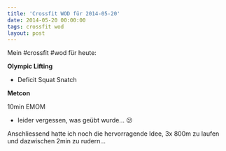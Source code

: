 ```yaml
---
title: 'Crossfit WOD für 2014-05-20'
date: 2014-05-20 00:00:00 
tags: crossfit wod
layout: post
---
```

Mein #crossfit #wod für heute:

**Olympic Lifting**

* Deficit Squat Snatch

**Metcon**

10min EMOM

* leider vergessen, was geübt wurde... :confused:

Anschliessend hatte ich noch die hervorragende Idee, 3x 800m zu laufen und dazwischen 2min zu rudern...

